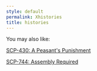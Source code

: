 ```yaml
---
style: default
permalink: Xhistories
title: histories
---
```

You may also like:

[SCP-430: A Peasant's Punishment](http://scp-wiki.net/scp-430)

[SCP-744: Assembly Required](http://scp-wiki.net/scp-744)
